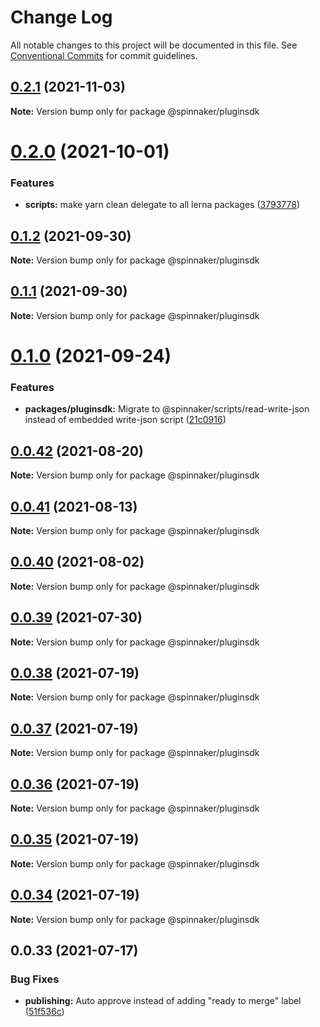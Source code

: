 # Change Log

All notable changes to this project will be documented in this file.
See [Conventional Commits](https://conventionalcommits.org) for commit guidelines.

## [0.2.1](https://github.com/spinnaker/deck/compare/@spinnaker/pluginsdk@0.2.0...@spinnaker/pluginsdk@0.2.1) (2021-11-03)

**Note:** Version bump only for package @spinnaker/pluginsdk





# [0.2.0](https://github.com/spinnaker/deck/compare/@spinnaker/pluginsdk@0.1.2...@spinnaker/pluginsdk@0.2.0) (2021-10-01)


### Features

* **scripts:** make yarn clean delegate to all lerna packages ([3793778](https://github.com/spinnaker/deck/commit/3793778dfefdefd496cf3a9f6032d5c7ff210da9))





## [0.1.2](https://github.com/spinnaker/deck/compare/@spinnaker/pluginsdk@0.1.0...@spinnaker/pluginsdk@0.1.2) (2021-09-30)

**Note:** Version bump only for package @spinnaker/pluginsdk





## [0.1.1](https://github.com/spinnaker/deck/compare/@spinnaker/pluginsdk@0.1.0...@spinnaker/pluginsdk@0.1.1) (2021-09-30)

**Note:** Version bump only for package @spinnaker/pluginsdk





# [0.1.0](https://github.com/spinnaker/deck/compare/@spinnaker/pluginsdk@0.0.42...@spinnaker/pluginsdk@0.1.0) (2021-09-24)


### Features

* **packages/pluginsdk:** Migrate to @spinnaker/scripts/read-write-json instead of embedded write-json script ([21c0916](https://github.com/spinnaker/deck/commit/21c0916c393b6b1ad136ba8d94dd7f74c23d8367))





## [0.0.42](https://github.com/spinnaker/deck/compare/@spinnaker/pluginsdk@0.0.41...@spinnaker/pluginsdk@0.0.42) (2021-08-20)

**Note:** Version bump only for package @spinnaker/pluginsdk





## [0.0.41](https://github.com/spinnaker/deck/compare/@spinnaker/pluginsdk@0.0.40...@spinnaker/pluginsdk@0.0.41) (2021-08-13)

**Note:** Version bump only for package @spinnaker/pluginsdk





## [0.0.40](https://github.com/spinnaker/deck/compare/@spinnaker/pluginsdk@0.0.39...@spinnaker/pluginsdk@0.0.40) (2021-08-02)

**Note:** Version bump only for package @spinnaker/pluginsdk





## [0.0.39](https://github.com/spinnaker/deck/compare/@spinnaker/pluginsdk@0.0.38...@spinnaker/pluginsdk@0.0.39) (2021-07-30)

**Note:** Version bump only for package @spinnaker/pluginsdk





## [0.0.38](https://github.com/spinnaker/deck/compare/@spinnaker/pluginsdk@0.0.33...@spinnaker/pluginsdk@0.0.38) (2021-07-19)

**Note:** Version bump only for package @spinnaker/pluginsdk





## [0.0.37](https://github.com/spinnaker/deck/compare/@spinnaker/pluginsdk@0.0.33...@spinnaker/pluginsdk@0.0.37) (2021-07-19)

**Note:** Version bump only for package @spinnaker/pluginsdk





## [0.0.36](https://github.com/spinnaker/deck/compare/@spinnaker/pluginsdk@0.0.33...@spinnaker/pluginsdk@0.0.36) (2021-07-19)

**Note:** Version bump only for package @spinnaker/pluginsdk





## [0.0.35](https://github.com/spinnaker/deck/compare/@spinnaker/pluginsdk@0.0.33...@spinnaker/pluginsdk@0.0.35) (2021-07-19)

**Note:** Version bump only for package @spinnaker/pluginsdk





## [0.0.34](https://github.com/spinnaker/deck/compare/@spinnaker/pluginsdk@0.0.33...@spinnaker/pluginsdk@0.0.34) (2021-07-19)

**Note:** Version bump only for package @spinnaker/pluginsdk





## 0.0.33 (2021-07-17)


### Bug Fixes

* **publishing:** Auto approve instead of adding "ready to merge" label ([51f536c](https://github.com/spinnaker/deck/commit/51f536c275e77854d8f173aeec86412ffbd66b6d))
